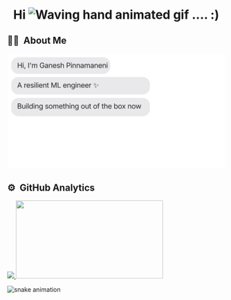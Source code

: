 <h1 align="center">Hi <img src="https://raw.githubusercontent.com/nixin72/nixin72/master/wave.gif" alt="Waving hand animated gif" height="45" width="45" /> .... :) </a></h1>


## 👨‍💻  &nbsp;About Me 

[![](https://github.com/Ganesh2409/Ganesh2409/blob/main/chat.svg)](https://www.linkedin.com/in/ganesh-pinnamaneni/)

## ⚙️ &nbsp;GitHub Analytics

<p align="left">
<a href="https://github.com/Ganesh2409">
  <img height="180em" src="https://github-readme-stats-eight-theta.vercel.app/api?username=Ganesh2409&show_icons=true&theme=algolia&include_all_commits=true&count_private=true"/>
  <img height="180em" width="340em" src="https://github-readme-stats-eight-theta.vercel.app/api/top-langs/?username=Ganesh2409&layout=compact&langs_count=8&theme=algolia"/>
</a>
</p>

![snake animation](https://github.com/Ganesh2409/Ganesh2409/blob/output/github-contribution-grid-snake-dark.svg)

